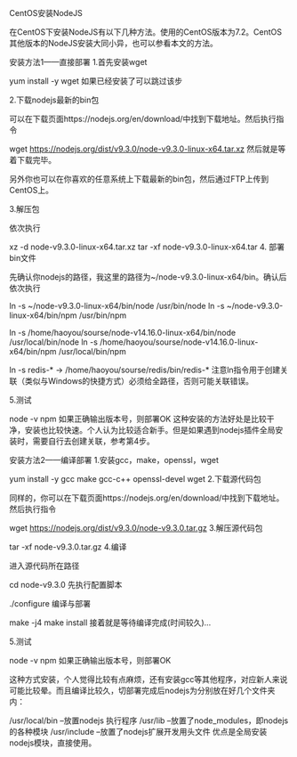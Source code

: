 CentOS安装NodeJS

在CentOS下安装NodeJS有以下几种方法。使用的CentOS版本为7.2。CentOS其他版本的NodeJS安装大同小异，也可以参看本文的方法。

安装方法1——直接部署
1.首先安装wget

yum install -y wget
如果已经安装了可以跳过该步

2.下载nodejs最新的bin包

可以在下载页面https://nodejs.org/en/download/中找到下载地址。然后执行指令

wget https://nodejs.org/dist/v9.3.0/node-v9.3.0-linux-x64.tar.xz
然后就是等着下载完毕。

另外你也可以在你喜欢的任意系统上下载最新的bin包，然后通过FTP上传到CentOS上。

3.解压包

依次执行

xz -d node-v9.3.0-linux-x64.tar.xz
tar -xf node-v9.3.0-linux-x64.tar
4. 部署bin文件

先确认你nodejs的路径，我这里的路径为~/node-v9.3.0-linux-x64/bin。确认后依次执行

ln -s ~/node-v9.3.0-linux-x64/bin/node /usr/bin/node
ln -s ~/node-v9.3.0-linux-x64/bin/npm /usr/bin/npm

ln -s /home/haoyou/sourse/node-v14.16.0-linux-x64/bin/node /usr/local/bin/node
ln -s /home/haoyou/sourse/node-v14.16.0-linux-x64/bin/npm /usr/local/bin/npm

ln -s  redis-* -> /home/haoyou/sourse/redis/bin/redis-*
注意ln指令用于创建关联（类似与Windows的快捷方式）必须给全路径，否则可能关联错误。

5.测试

node -v
npm
如果正确输出版本号，则部署OK
这种安装的方法好处是比较干净，安装也比较快速。个人认为比较适合新手。但是如果遇到nodejs插件全局安装时，需要自行去创建关联，参考第4步。

安装方法2——编译部署
1.安装gcc，make，openssl，wget

yum install -y gcc make gcc-c++ openssl-devel wget
2.下载源代码包

同样的，你可以在下载页面https://nodejs.org/en/download/中找到下载地址。然后执行指令

wget https://nodejs.org/dist/v9.3.0/node-v9.3.0.tar.gz
3.解压源代码包

tar -xf node-v9.3.0.tar.gz
4.编译

进入源代码所在路径

cd node-v9.3.0
先执行配置脚本

./configure
编译与部署

make -j4
make install
接着就是等待编译完成(时间较久)…

5.测试

node -v
npm
如果正确输出版本号，则部署OK

这种方式安装，个人觉得比较有点麻烦，还有安装gcc等其他程序，对应新人来说可能比较晕。而且编译比较久，切部署完成后nodejs为分别放在好几个文件夹内：

/usr/local/bin –放置nodejs 执行程序
/usr/lib –放置了node_modules，即nodejs的各种模块
/usr/include –放置了nodejs扩展开发用头文件
优点是全局安装nodejs模块，直接使用。